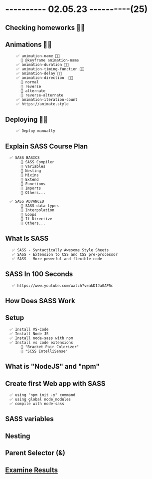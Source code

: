 # ---------- 02.05.23 ----------(25)

## Checking homeworks 👍🏻

## Animations 👍🏻

         ✅ animation-name 👍🏻
           🔷 @keyframe animation-name
         ✅ animation-duration 👍🏻
         ✅ animation-timing-function 👍🏻
         ✅ animation-delay 👍🏻
         ✅ animation-direction  👍🏻
           🔷 normal
           🔷 reverse
           🔷 alternate
           🔷 reverse-alternate
         ✅ animation-iteration-count
         ✅ https://animate.style

## Deploying 👍🏻

         ✅ Deploy manually

## Explain SASS Course Plan

      ✅ SASS BASICS
           🎁 SASS Compiler
           🎁 Variables
           🎁 Nesting
           🎁 Mixins
           🎁 Extend
           🎁 Functions
           🎁 Imports
           🎁 Others...

      ✅ SASS ADVANCED
           🎁 SASS data types
           🎁 Interpolation
           🎁 Loops
           🎁 If Directive
           🎁 Others...

## What Is SASS

       ✅ SASS - Syntactically Awesome Style Sheets
       ✅ SASS - Extension to CSS and CSS pre-processor
       ✅ SASS - More powerful and flexible code

## SASS In 100 Seconds

       ✅ https://www.youtube.com/watch?v=akDIJa0AP5c

## How Does SASS Work

## Setup

      ✅ Install VS-Code
      ✅ Install Node JS
      ✅ Install node-sass with npm
      ✅ Install vs code extensions
           🎁 "Bracket Pair Colorizer"
           🎁 "SCSS IntelliSense"

## What is "NodeJS" and "npm"

## Create first Web app with SASS

      ✅ using "npm init -y" command
      ✅ using global node_modules
      ✅ compile with node-sass

## SASS variables

## Nesting

## Parent Selector (&)

## [Examine Results](https://bit.ly/41TaHIv)

